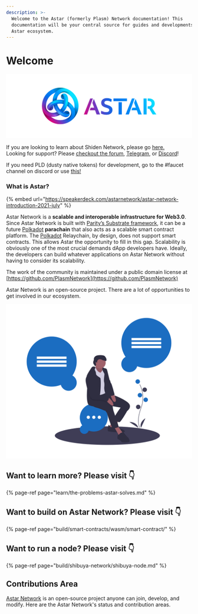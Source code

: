 ```yaml
---
description: >-
  Welcome to the Astar (formerly Plasm) Network documentation! This
  documentation will be your central source for guides and developments in the
  Astar ecosystem.
---
```


# Welcome

![](.gitbook/assets/landscape.png)

If you are looking to learn about Shiden Network, please go [here.](https://shiden.astar.network)  
Looking for support? Please [checkout the forum](https://forum.astar.network), [Telegram](https://t.me/PlasmOfficial), or [Discord](https://discord.com/invite/wUcQt3R)!

If you need PLD \(dusty native tokens\) for development, go to the \#faucet channel on discord or use [this!](https://plasm-faucet-frontend.vercel.app/)

### What is Astar?

{% embed url="https://speakerdeck.com/astarnetwork/astar-network-introduction-2021-july" %}

Astar Network is a **scalable and interoperable infrastructure for Web3.0**. Since Astar Network is built with [Parity’s Substrate framework](https://www.substrate.io/), it can be a future [Polkadot](https://polkadot.network/) **parachain** that also acts as a scalable smart contract platform. The [Polkadot](https://polkadot.network/) Relaychain, by design, does not support smart contracts. This allows Astar the opportunity to fill in this gap. Scalability is obviously one of the most crucial demands dApp developers have. Ideally, the developers can build whatever applications on Astar Network without having to consider its scalability.

The work of the community is maintained under a public domain license at  
[https://github.com/PlasmNetwork](https://github.com/PlasmNetwork)

Astar Network is an open-source project. There are a lot of opportunities to get involved in our ecosystem. 



![](.gitbook/assets/undraw_ideas_s70l-1-.png)

## Want to learn more? Please visit 👇

{% page-ref page="learn/the-problems-astar-solves.md" %}

## Want to build on Astar Network? Please visit 👇

{% page-ref page="build/smart-contracts/wasm/smart-contract/" %}

## Want to run a node? Please visit 👇

{% page-ref page="build/shibuya-network/shibuya-node.md" %}

## Contributions Area

[Astar Network](https://astar.network) is an open-source project anyone can join, develop, and modify. Here are the Astar Network's status and contribution areas.

